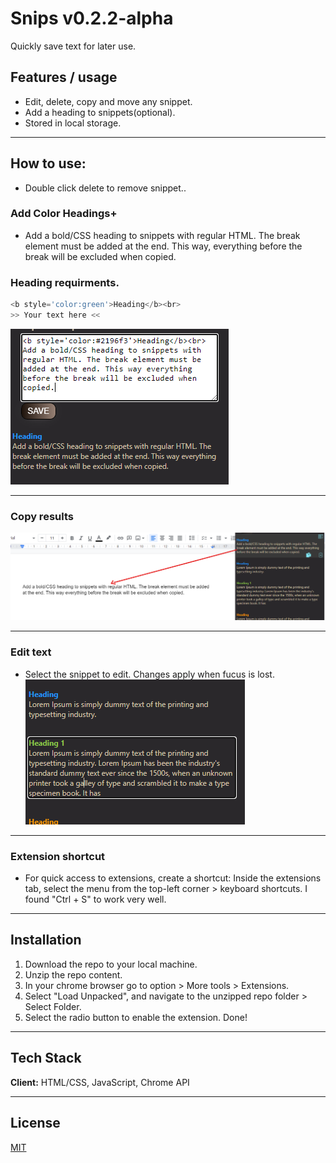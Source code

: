 
# Snips v0.2.2-alpha
Quickly save text for later use.
    
## Features / usage
- Edit, delete, copy and move any snippet. 
- Add a heading to snippets(optional).
- Stored in local storage.

---

## How to use:

- Double click delete to remove snippet..

### Add Color Headings+ 
- Add a bold/CSS heading to snippets with regular HTML. The break element must be added at the end. This way, everything before the break will be excluded when copied.

### Heading requirments.
```JavaScript
<b style='color:green'>Heading</b><br>
>> Your text here <<
```
![App Screenshot](https://github.com/JasonMorta/CustomSnippet-Extension/blob/main/guide/add-heading.png)  

---

### Copy results
![App Screenshot](https://github.com/JasonMorta/CustomSnippet-Extension/blob/main/guide/copy.png)  

---

### Edit text
- Select the snippet to edit. Changes apply when fucus is lost.
![App Screenshot](https://github.com/JasonMorta/CustomSnippet-Extension/blob/main/guide/edit.png)  

---

### Extension shortcut
- For quick access to extensions, create a shortcut: Inside the extensions tab, select the menu from the top-left corner > keyboard shortcuts. I found "Ctrl + S" to work very well.

--- 

## Installation

1. Download the repo to your local machine.
2. Unzip the repo content. 
3. In your chrome browser go to option > More tools > Extensions.
4. Select "Load Unpacked", and navigate to the unzipped repo folder > Select Folder.
5. Select the radio button to enable the extension. Done! 

---

## Tech Stack

**Client:** HTML/CSS, JavaScript, Chrome API

---

## License

[MIT](https://choosealicense.com/licenses/mit/)



 

